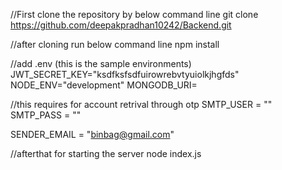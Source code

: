 //First clone the repository by below command line
git clone https://github.com/deepakpradhan10242/Backend.git

//after cloning run below command line
npm install 

//add .env (this is the sample environments)
JWT_SECRET_KEY="ksdfksfsdfuirowrebvtyuiolkjhgfds"
NODE_ENV="development"
MONGODB_URI=

//this requires for account retrival through otp
SMTP_USER = ""
SMTP_PASS = ""

SENDER_EMAIL = "binbag@gmail.com"


//afterthat for starting the server
node index.js
